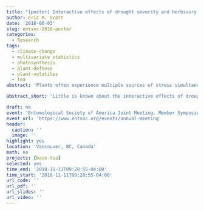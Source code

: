 ```yaml
---
title: "[poster] Interactive effects of drought severity and herbivory on tea (Camellia sinensis) volatile and non-volatile metabolites."
author: Eric R. Scott
date: '2018-06-03'
slug: entsoc-2018-poster
categories:
  - Research
tags:
  - climate-change
  - multivariate statistics
  - photosynthesis
  - plant-defense
  - plant-volatiles
  - tea
abstract: 'Plants often experience multiple sources of stress simultaneously, yet little is known about interactive effects of multiple stressors on plant metabolic responses. Plants are well known to respond to both drought and insect herbivory through the induced production of secondary metabolites. When challenged with both sources of stress, redundancy in these metabolic responses or hormonal crosstalk may lead to priming of herbivore-induced responses by drought. On the other hand, severe drought stress also reduces photosynthetic activity, reducing the carbon pool available for production of secondary metabolites, which could inhibit herbivore-induced responses under drought conditions. We tested the interactive effects of drought stress and simulated herbivory in tea plants (*Camellia sinensis*) grown under varying rainfall interception treatments that were subsequently exposed to an exogenous methyl jasmonate (MeJA) treatment. Here, we show that tea plants experiencing severe drought are unable to respond to simulated herbivory (exogenous MeJA) through induced volatile and non-volatile production when they are severely drought stressed, although they respond as expected under moderate drought stress. Specifically, we find that the majority of volatile metabolites induced by MeJA in moderately stressed plants are not induced or reduced in concentration by MeJA application in severely drought stressed plants. However, a minority of volatile metabolites are induced more strongly in severely drought stressed tea plants. In addition to having implications for plant--herbivore interactions in the presence of abiotic stress, these results have important implications for tea quality.'

abstract_short: 'Little is known about the interactive effects of drought and insect herbivory on plant chemistry. Drought stress could prime induced responses to herbivory due to shared metabolic pathways in abiotic and biotic stress responses.  On the other hand, drought stress might limit induced responses to herbivory due to reduction in photosynthesis limiting precursor metabolites for secondary metabolite production.  We show that tea plants are less able to change their volatile profiles in response to simulated herbivory when they are drought stressed, indicating that reduced photosynesis may inhibit induced responses.  However, a few important metabolites responded more strongly to simulated herbivory under drought stress, indicating the potential for priming by drought stress.'

draft: no
event: 'Entomological Society of America Joint Meeting. Member Symposium: *Plant Metabolism in Plant-Herbivore Interactions: Crossing the Borders between Primary and Secondary Metabolism*'
event_url: 'https://www.entsoc.org/events/annual-meeting'
header:
  caption: ''
  image: ''
highlight: yes
location: 'Vancouver, BC, Canada'
math: no
projects: [bace-tea]
selected: yes
time_end: '2018-11-11T09:28:55-04:00'
time_start: '2018-11-11T09:28:55-04:00'
url_code: ''
url_pdf: ''
url_slides: ''
url_video: ''
---
```



